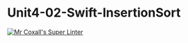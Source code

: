 # Unit4-02-Swift-InsertionSort
[![Mr Coxall's Super Linter](https://github.com/ICS4U-Programming-AlexanderM/Unit4-02-Swift-InsertionSort/workflows/Mr%20Coxall's%20Super%20Linter/badge.svg)](https://github.com/ICS4U-Programming-AlexanderM/Unit4-02-Swift-InsertionSort/actions/)
